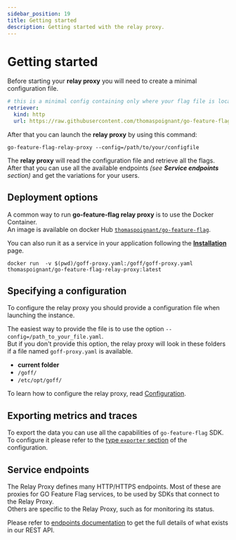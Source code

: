 ```yaml
---
sidebar_position: 19
title: Getting started
description: Getting started with the relay proxy.
---
```


# Getting started

Before starting your **relay proxy** you will need to create a minimal configuration file.  

```yaml
# this is a minimal config containing only where your flag file is located 
retriever:
  kind: http
  url: https://raw.githubusercontent.com/thomaspoignant/go-feature-flag/main/examples/retriever_file/flags.yaml
```

After that you can launch the **relay proxy** by using this command:
```shell
go-feature-flag-relay-proxy --config=/path/to/your/configfile
```

The **relay proxy** will read the configuration file and retrieve all the flags.    
After that you can use all the available endpoints _(see **Service endpoints** section)_ and get the variations for your users.


## Deployment options

A common way to run **go-feature-flag relay proxy** is to use the Docker Container.  
An image is available on docker Hub [`thomaspoignant/go-feature-flag`](https://hub.docker.com/r/thomaspoignant/go-feature-flag).

You can also run it as a service in your application following the [**Installation**](install_relay_proxy) page.

```shell
docker run  -v $(pwd)/goff-proxy.yaml:/goff/goff-proxy.yaml thomaspoignant/go-feature-flag-relay-proxy:latest
```

## Specifying a configuration

To configure the relay proxy you should provide a configuration file when launching the instance.

The easiest way to provide the file is to use the option `--config=/path_to_your_file.yaml`.  
But if you don't provide this option, the relay proxy will look in these folders if a file named `goff-proxy.yaml` is available.

- **current folder**
- `/goff/`
- `/etc/opt/goff/`

To learn how to configure the relay proxy, read [Configuration](./configure_relay_proxy).

## Exporting metrics and traces

To export the data you can use all the capabilities of `go-feature-flag` SDK.  
To configure it please refer to the [type `exporter` section](./configure_relay_proxy#exporter) of the configuration.

## Service endpoints
The Relay Proxy defines many HTTP/HTTPS endpoints. 
Most of these are proxies for GO Feature Flag services, to be used by SDKs that connect to the Relay Proxy.  
Others are specific to the Relay Proxy, such as for monitoring its status.

Please refer to [endpoints documentation](./relay_proxy_endpoints) to get the full details of what exists in our REST API.
